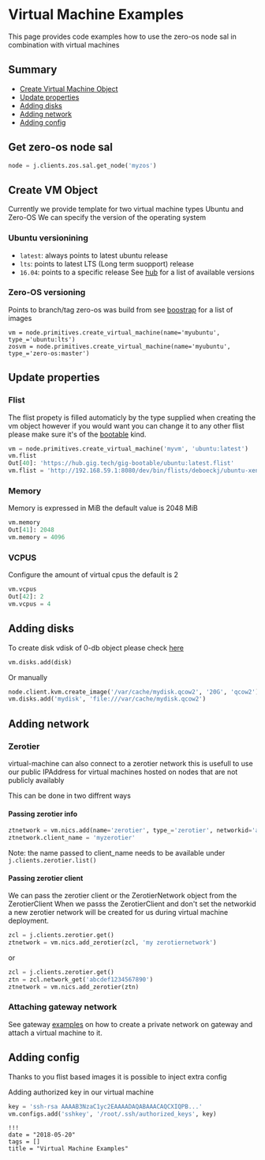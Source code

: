 # Virtual Machine Examples


This page provides code examples how to use the zero-os node sal in combination with virtual machines


## Summary
- [Create Virtual Machine Object](#create-vm-object)
- [Update properties](#update-properties)
- [Adding disks](#adding-disks)
- [Adding network](#adding-network)
- [Adding config](#adding-config)

## Get zero-os node sal
```python
node = j.clients.zos.sal.get_node('myzos')
```

## Create VM Object

Currently we provide template for two virtual machine types Ubuntu and Zero-OS
We can specify the version of the operating system
### Ubuntu versionining
- `latest`: always points to latest ubuntu release
- `lts`: points to latest LTS (Long term suopport) release
- `16.04`: points to a specific release
See [hub](https://hub.gig.tech/gig-bootable) for a list of available versions
### Zero-OS versioning
Points to branch/tag zero-os was build from see [boostrap](https://bootstrap.gig.tech/images) for a list of images
```
vm = node.primitives.create_virtual_machine(name='myubuntu', type_='ubuntu:lts')
zosvm = node.primitives.create_virtual_machine(name='myubuntu', type_='zero-os:master')
```

## Update properties

### Flist

The flist propety is filled automaticly by the type supplied when creating the vm object however if you would want you can change it to any other flist please make sure it's of the [bootable](https://github.com/zero-os/0-core/blob/master/docs/vms/vmfromflist.md) kind.
```python
vm = node.primitives.create_virtual_machine('myvm', 'ubuntu:latest')
vm.flist
Out[40]: 'https://hub.gig.tech/gig-bootable/ubuntu:latest.flist'
vm.flist = 'http://192.168.59.1:8080/dev/bin/flists/deboeckj/ubuntu-xenial.flist'
```

### Memory

Memory is expressed in MiB the default value is 2048 MiB
```python
vm.memory
Out[41]: 2048
vm.memory = 4096
```

### VCPUS

Configure the amount of virtual cpus the default is 2

```python
vm.vcpus
Out[42]: 2
vm.vcpus = 4
```

## Adding disks

To create disk vdisk of 0-db object please check [here](0-db-examples.md#vdisk-create)

```python
vm.disks.add(disk)
```

Or manually
```python
node.client.kvm.create_image('/var/cache/mydisk.qcow2', '20G', 'qcow2')
vm.disks.add('mydisk', 'file:///var/cache/mydisk.qcow2')
```

## Adding network

### Zerotier
virtual-machine can also connect to a zerotier network this is usefull to use our public IPAddress for virtual machines hosted on nodes that are not publicly availably

This can be done in two diffrent ways

#### Passing zerotier info
```python
ztnetwork = vm.nics.add(name='zerotier', type_='zerotier', networkid='abcdef1234567890')
ztnetwork.client_name = 'myzerotier'
```
Note: the name passed to client_name needs to be available under `j.clients.zerotier.list()`

#### Passing zerotier client
We can pass the zerotier client or the ZerotierNetwork object from the ZerotierClient
When we passs the ZerotierClient and don't set the networkid a new zerotier network will be created for us during virtual machine deployment.
```python
zcl = j.clients.zerotier.get() 
ztnetwork = vm.nics.add_zerotier(zcl, 'my zerotiernetwork')
```

or

```python
zcl = j.clients.zerotier.get() 
ztn = zcl.network_get('abcdef1234567890')
ztnetwork = vm.nics.add_zerotier(ztn)
```

### Attaching gateway network

See gateway [examples](0-gateway-examples.md#adding-a-virtual-machine-host) on how to create a private network on gateway and attach a virtual machine to it.

## Adding config

Thanks to you flist based images it is possible to inject extra config 

Adding authorized key in our virtual machine
```python
key = 'ssh-rsa AAAAB3NzaC1yc2EAAAADAQABAAACAQCXIQPB...'
vm.configs.add('sshkey', '/root/.ssh/authorized_keys', key)
```

```
!!!
date = "2018-05-20"
tags = []
title = "Virtual Machine Examples"
```
